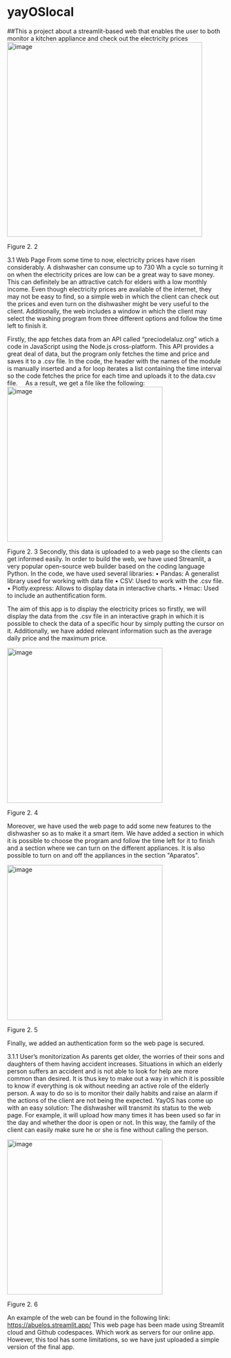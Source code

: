 # yayOSlocal
##This a project about a streamlit-based web that enables the user to both monitor a kitchen appliance and check out the electricity prices
<img width="452" alt="image" src="https://github.com/techyberme/yayOSlocal/assets/107142731/d4b7e00d-993d-405b-a60e-9dc46065e1be">
 
Figure 2. 2

3.1 Web Page
From some time to now, electricity prices have risen considerably. A dishwasher can consume up to 730 Wh a cycle so turning it on when the electricity prices are low can be a great way to save money. This can definitely be an attractive catch for elders with a low monthly income. Even though electricity prices are available of the internet, they may not be easy to find, so a simple web in which the client can check out the prices and even turn on the dishwasher might be very useful to the client.
Additionally, the web includes a window in which the client may select the washing program from three different options and follow the time left to finish it.

Firstly, the app fetches data from an API called “preciodelaluz.org” wtich a code in JavaScript using the Node.js cross-platform. This API provides a great deal of data, but the program only fetches the time and price and saves it to a .csv file. In the code, the header with the names of the module is manually inserted and a for loop iterates a list containing the time interval so the code fetches the price for each time and uploads it to the data.csv file. 
As a result, we get a file like the following:
<img width="360" alt="image" src="https://github.com/techyberme/yayOSlocal/assets/107142731/f13db5a5-0fe6-4bc6-a63c-479abdb755a7">

Figure 2. 3
Secondly, this data is uploaded to a web page so the clients can get informed easily. In order to build the web, we have used Streamlit, a very popular open-source web builder based on the coding language Python.
In the code, we have used several libraries:
•	Pandas: A generalist library used for working with data file
•	CSV: Used to work with the .csv file.
•	Plotly.express: Allows to display data in interactive charts.
•	Hmac: Used to include an authentification form.

The aim of this app is to display the electricity prices so firstly, we will display the data from the .csv file in an interactive graph in which it is possible to check the data of a specific hour by simply putting the cursor on it. Additionally, we have added relevant information such as the average daily price and the maximum price.


<img width="360" alt="image" src="https://github.com/techyberme/yayOSlocal/assets/107142731/f410e9cc-a664-41da-8610-06e7025ee222">

Figure 2. 4

Moreover, we have used the web page to add some new features to the dishwasher so as to make it a smart item. We have added a section in which it is possible to choose the program and follow the time left for it to finish and a section where we can turn on the different appliances. It is also possible to turn on and off the appliances in the section "Aparatos".


<img width="360" alt="image" src="https://github.com/techyberme/yayOSlocal/assets/107142731/943d4a89-7cd1-4b46-bea0-94a59235438b">

Figure 2. 5

Finally, we added an authentication form so the web page is secured.

3.1.1 User’s monitorization
As parents get older, the worries of their sons and daughters of them having accident increases. Situations in which an elderly person suffers an accident and is not able to look for help are more common than desired. It is thus key to make out a way in which it is possible to know if everything is ok without needing an active role of the elderly person. A way to do so is to monitor their daily habits and raise an alarm if the actions of the client are not being the expected.
YayOS has come up with an easy solution: The dishwasher will transmit its status to the web page. For example, it will upload how many times it has been used so far in the day and whether the door is open or not. In this way, the family of the client can easily make sure he or she is fine without calling the person.

<img width="360" alt="image" src="https://github.com/techyberme/yayOSlocal/assets/107142731/db212476-21a0-469a-aadc-ad69cf23e09c"> 

Figure 2. 6

An example of the web can be found in the following link: https://abuelos.streamlit.app/
This web page has been made using Streamlit cloud and Github codespaces. Which work as servers for our online app. However, this tool has some limitations, so we have just uploaded a simple version of the final app.
